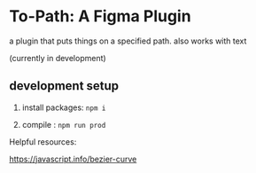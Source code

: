 # To-Path: A Figma Plugin

a plugin that puts things on a specified path.
also works with text

(currently in development)



## development setup

1.  install packages:
`npm i` 

2. compile :
`npm run prod`

Helpful resources:

https://javascript.info/bezier-curve
